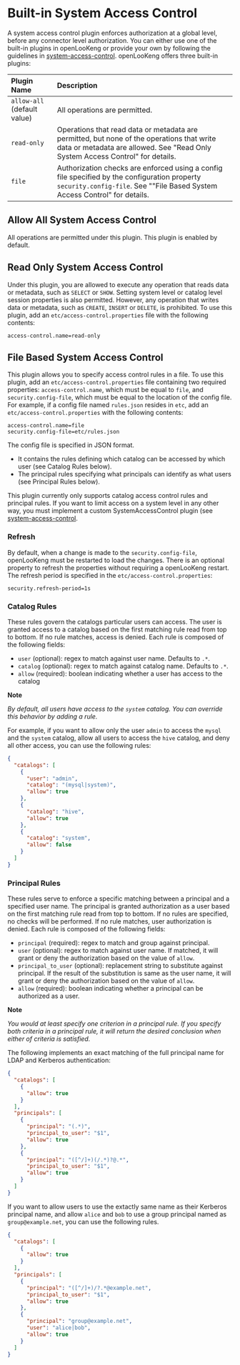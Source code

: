 Built-in System Access Control
==============================

A system access control plugin enforces authorization at a global level, before any connector level authorization. You can either use one of the built-in plugins in openLooKeng or provide your own by following the guidelines in [system-access-control](../en/develop/system-access-control). openLooKeng offers three built-in plugins:

| Plugin Name                 | Description                                                  |
| :-------------------------- | :----------------------------------------------------------- |
| `allow-all` (default value) | All operations are permitted.                                |
| `read-only`                 | Operations that read data or metadata are permitted, but none of the operations that write data or metadata are allowed. See "Read Only System Access Control" for details. |
| `file`                      | Authorization checks are enforced using a config file specified by the configuration property `security.config-file`. See ""File Based System Access Control" for details. |

Allow All System Access Control
-------------------------------

All operations are permitted under this plugin. This plugin is enabled by default.

Read Only System Access Control
-------------------------------

Under this plugin, you are allowed to execute any operation that reads data or metadata, such as `SELECT` or `SHOW`. Setting system level or catalog level session properties is also permitted. However, any
operation that writes data or metadata, such as `CREATE`, `INSERT` or `DELETE`, is prohibited. To use this plugin, add an `etc/access-control.properties` file with the following contents:

``` properties
access-control.name=read-only
```

File Based System Access Control
--------------------------------

This plugin allows you to specify access control rules in a file. To use this plugin, add an `etc/access-control.properties` file containing two required properties: `access-control.name`, which must be equal to `file`, and `security.config-file`, which must be equal to the location of the config file. For example, if a config file named `rules.json` resides in `etc`, add an `etc/access-control.properties` with the following contents:

``` properties
access-control.name=file
security.config-file=etc/rules.json
```

The config file is specified in JSON format.

-   It contains the rules defining which catalog can be accessed by which user (see Catalog Rules below).
-   The principal rules specifying what principals can identify as what users (see Principal Rules below).

This plugin currently only supports catalog access control rules and principal rules. If you want to limit access on a system level in any other way, you must implement a custom SystemAccessControl plugin (see
[system-access-control](../en/develop/system-access-control`).

### Refresh

By default, when a change is made to the `security.config-file`, openLooKeng must be restarted to load the changes. There is an optional property to refresh the properties without requiring a openLooKeng restart. The refresh period is specified in the `etc/access-control.properties`:

``` properties
security.refresh-period=1s
```

### Catalog Rules

These rules govern the catalogs particular users can access. The user is granted access to a catalog based on the first matching rule read from top to bottom. If no rule matches, access is denied. Each rule is
composed of the following fields:

-   `user` (optional): regex to match against user name. Defaults to `.*`.
-   `catalog` (optional): regex to match against catalog name. Defaults to `.*`.
-   `allow` (required): boolean indicating whether a user has access to the catalog


**Note**

*By default, all users have access to the `system` catalog. You can override this behavior by adding a rule.*


For example, if you want to allow only the user `admin` to access the `mysql` and the `system` catalog, allow all users to access the `hive` catalog, and deny all other access, you can use the following rules:

``` json
{
  "catalogs": [
    {
      "user": "admin",
      "catalog": "(mysql|system)",
      "allow": true
    },
    {
      "catalog": "hive",
      "allow": true
    },
    {
      "catalog": "system",
      "allow": false
    }
  ]
}
```

### Principal Rules

These rules serve to enforce a specific matching between a principal and a specified user name. The principal is granted authorization as a user
based on the first matching rule read from top to bottom. If no rules are specified, no checks will be performed. If no rule matches, user authorization is denied. Each rule is composed of the following fields:

-   `principal` (required): regex to match and group against principal.
-   `user` (optional): regex to match against user name. If matched, it will grant or deny the authorization based on the value of `allow`.
-   `principal_to_user` (optional): replacement string to substitute against principal. If the result of the substitution is same as the user name, it will grant or deny the authorization based on the
    value of `allow`.
-   `allow` (required): boolean indicating whether a principal can be authorized as a user.


**Note**

*You would at least specify one criterion in a principal rule. If you specify both criteria in a principal rule, it will return the desired conclusion when either of criteria is satisfied.*

The following implements an exact matching of the full principal name for LDAP and Kerberos authentication:

``` json
{
  "catalogs": [
    {
      "allow": true
    }
  ],
  "principals": [
    {
      "principal": "(.*)",
      "principal_to_user": "$1",
      "allow": true
    },
    {
      "principal": "([^/]+)(/.*)?@.*",
      "principal_to_user": "$1",
      "allow": true
    }
  ]
}
```

If you want to allow users to use the  extactly same name as their Kerberos principal name, and allow `alice` and `bob` to use a group principal named as `group@example.net`, you can use the following rules.

``` json
{
  "catalogs": [
    {
      "allow": true
    }
  ],
  "principals": [
    {
      "principal": "([^/]+)/?.*@example.net",
      "principal_to_user": "$1",
      "allow": true
    },
    {
      "principal": "group@example.net",
      "user": "alice|bob",
      "allow": true
    }
  ]
}
```

